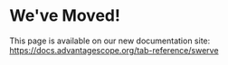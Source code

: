 # We've Moved!

This page is available on our new documentation site: https://docs.advantagescope.org/tab-reference/swerve
